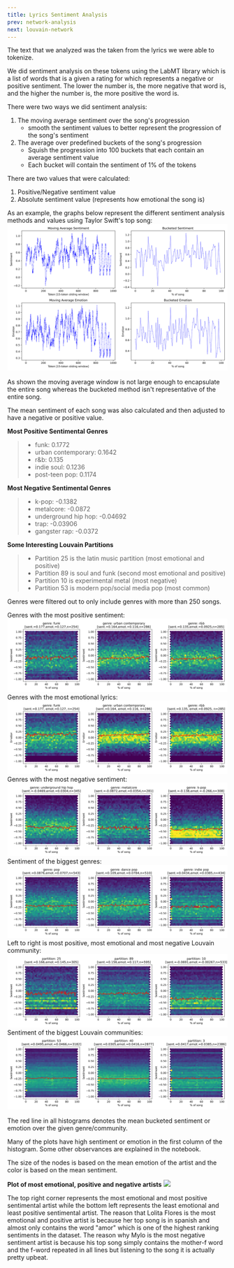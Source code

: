 ```yaml
---
title: Lyrics Sentiment Analysis
prev: network-analysis
next: louvain-network
---
```


The text that we analyzed was the taken from the lyrics we were able to tokenize.

We did sentiment analysis on these tokens using the LabMT library which is a list of words that is a given a rating for which represents a negative or positive sentiment. The lower the number is, the more negative that word is, and the higher the number is, the more positive the word is.

There were two ways we did sentiment analysis: 
1. The moving average sentiment over the song's progression
    - smooth the sentiment values to better represent the progression of the song's sentiment
2. The average over predefined buckets of the song's progression
    - Squish the progression into 100 buckets that each contain an average sentiment value
    - Each bucket will contain the sentiment of 1% of the tokens

There are two values that were calculated:
1. Positive/Negative sentiment value
2. Absolute sentiment value (represents how emotional the song is)

As an example, the graphs below represent the different sentiment analysis methods and values using Taylor Swift's top song:
![](/plots/taylor_sentiment_progression.svg)

As shown the moving average window is not large enough to encapsulate the entire song whereas the bucketed method isn't representative of the entire song. 

The mean sentiment of each song was also calculated and then adjusted to have a negative or positive value.

**Most Positive Sentimental Genres**
> - funk: 0.1772
> - urban contemporary: 0.1642
> - r&b: 0.135
> - indie soul: 0.1236
> - post-teen pop: 0.1174

**Most Negative Sentimental Genres**
> - k-pop: -0.1382
> - metalcore: -0.0872
> - underground hip hop: -0.04692
> - trap: -0.03906
> - gangster rap: -0.0372

**Some Interesting Louvain Partitions**
> - Partition 25 is the latin music partition (most emotional and positive)
> - Partition 89 is soul and funk  (second most emotional and positive)
> - Partition 10 is experimental metal (most negative)
> - Partition 53 is modern pop/social media pop (most common)

Genres were filtered out to only include genres with more than 250 songs.

Genres with the most positive sentiment:
![](/plots/positive_sentiment_progression.svg)
Genres with the most emotional lyrics:
![](/plots/emotion_progression.svg)
Genres with the most negative sentiment:
![](/plots/negative_sentiment_progression.svg)
Sentiment of the biggest genres:
![](/plots/largest_genre_progression.svg)
Left to right is most positive, most emotional and most negative Louvain community:
![](/plots/most_emotional_louvain_progression.svg)
Sentiment of the biggest Louvain communities:
![](/plots/largest_louvain_progression.svg)

The red line in all histograms denotes the mean bucketed sentiment or emotion over the given genre/community.

Many of the plots have high sentiment or emotion in the first column of the histogram. Some other observances are explained in the notebook.

The size of the nodes is based on the mean emotion of the artist and the color is based on the mean sentiment.

**Plot of most emotional, positive and negative artists**
![](/plots/artist_emotion_sentiment.svg)

The top right corner represents the most emotional and most positive sentimental artist while the bottom left represents the least emotional and least positive sentimental artist. The reason that Lolita Flores is the most emotional and positive artist is because her top song is in spanish and almost only contains the word "amor" which is one of the highest ranking sentiments in the dataset. The reason why Mylo is the most negative sentiment artist is because his top song simply contains the mother-f word and the f-word repeated in all lines but listening to the song it is actually pretty upbeat.